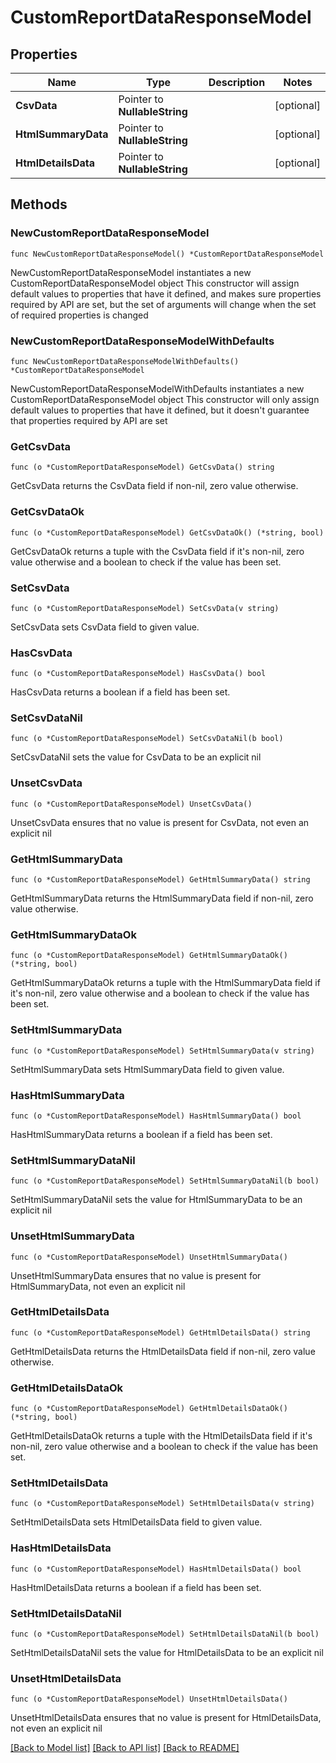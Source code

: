 # CustomReportDataResponseModel

## Properties

Name | Type | Description | Notes
------------ | ------------- | ------------- | -------------
**CsvData** | Pointer to **NullableString** |  | [optional] 
**HtmlSummaryData** | Pointer to **NullableString** |  | [optional] 
**HtmlDetailsData** | Pointer to **NullableString** |  | [optional] 

## Methods

### NewCustomReportDataResponseModel

`func NewCustomReportDataResponseModel() *CustomReportDataResponseModel`

NewCustomReportDataResponseModel instantiates a new CustomReportDataResponseModel object
This constructor will assign default values to properties that have it defined,
and makes sure properties required by API are set, but the set of arguments
will change when the set of required properties is changed

### NewCustomReportDataResponseModelWithDefaults

`func NewCustomReportDataResponseModelWithDefaults() *CustomReportDataResponseModel`

NewCustomReportDataResponseModelWithDefaults instantiates a new CustomReportDataResponseModel object
This constructor will only assign default values to properties that have it defined,
but it doesn't guarantee that properties required by API are set

### GetCsvData

`func (o *CustomReportDataResponseModel) GetCsvData() string`

GetCsvData returns the CsvData field if non-nil, zero value otherwise.

### GetCsvDataOk

`func (o *CustomReportDataResponseModel) GetCsvDataOk() (*string, bool)`

GetCsvDataOk returns a tuple with the CsvData field if it's non-nil, zero value otherwise
and a boolean to check if the value has been set.

### SetCsvData

`func (o *CustomReportDataResponseModel) SetCsvData(v string)`

SetCsvData sets CsvData field to given value.

### HasCsvData

`func (o *CustomReportDataResponseModel) HasCsvData() bool`

HasCsvData returns a boolean if a field has been set.

### SetCsvDataNil

`func (o *CustomReportDataResponseModel) SetCsvDataNil(b bool)`

 SetCsvDataNil sets the value for CsvData to be an explicit nil

### UnsetCsvData
`func (o *CustomReportDataResponseModel) UnsetCsvData()`

UnsetCsvData ensures that no value is present for CsvData, not even an explicit nil
### GetHtmlSummaryData

`func (o *CustomReportDataResponseModel) GetHtmlSummaryData() string`

GetHtmlSummaryData returns the HtmlSummaryData field if non-nil, zero value otherwise.

### GetHtmlSummaryDataOk

`func (o *CustomReportDataResponseModel) GetHtmlSummaryDataOk() (*string, bool)`

GetHtmlSummaryDataOk returns a tuple with the HtmlSummaryData field if it's non-nil, zero value otherwise
and a boolean to check if the value has been set.

### SetHtmlSummaryData

`func (o *CustomReportDataResponseModel) SetHtmlSummaryData(v string)`

SetHtmlSummaryData sets HtmlSummaryData field to given value.

### HasHtmlSummaryData

`func (o *CustomReportDataResponseModel) HasHtmlSummaryData() bool`

HasHtmlSummaryData returns a boolean if a field has been set.

### SetHtmlSummaryDataNil

`func (o *CustomReportDataResponseModel) SetHtmlSummaryDataNil(b bool)`

 SetHtmlSummaryDataNil sets the value for HtmlSummaryData to be an explicit nil

### UnsetHtmlSummaryData
`func (o *CustomReportDataResponseModel) UnsetHtmlSummaryData()`

UnsetHtmlSummaryData ensures that no value is present for HtmlSummaryData, not even an explicit nil
### GetHtmlDetailsData

`func (o *CustomReportDataResponseModel) GetHtmlDetailsData() string`

GetHtmlDetailsData returns the HtmlDetailsData field if non-nil, zero value otherwise.

### GetHtmlDetailsDataOk

`func (o *CustomReportDataResponseModel) GetHtmlDetailsDataOk() (*string, bool)`

GetHtmlDetailsDataOk returns a tuple with the HtmlDetailsData field if it's non-nil, zero value otherwise
and a boolean to check if the value has been set.

### SetHtmlDetailsData

`func (o *CustomReportDataResponseModel) SetHtmlDetailsData(v string)`

SetHtmlDetailsData sets HtmlDetailsData field to given value.

### HasHtmlDetailsData

`func (o *CustomReportDataResponseModel) HasHtmlDetailsData() bool`

HasHtmlDetailsData returns a boolean if a field has been set.

### SetHtmlDetailsDataNil

`func (o *CustomReportDataResponseModel) SetHtmlDetailsDataNil(b bool)`

 SetHtmlDetailsDataNil sets the value for HtmlDetailsData to be an explicit nil

### UnsetHtmlDetailsData
`func (o *CustomReportDataResponseModel) UnsetHtmlDetailsData()`

UnsetHtmlDetailsData ensures that no value is present for HtmlDetailsData, not even an explicit nil

[[Back to Model list]](../README.md#documentation-for-models) [[Back to API list]](../README.md#documentation-for-api-endpoints) [[Back to README]](../README.md)



